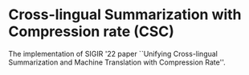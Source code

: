 # Cross-lingual Summarization with Compression rate (CSC)

The implementation of SIGIR '22 paper ``Unifying Cross-lingual Summarization and Machine Translation with Compression Rate''.

<!-- 
# Citation

Please cite as:

``` bibtex


``` -->
